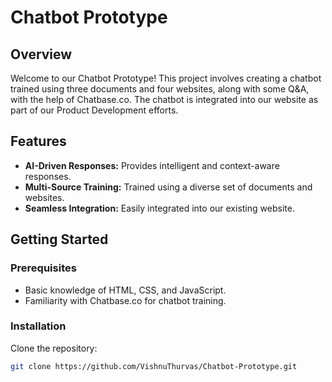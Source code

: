 # Chatbot Prototype

## Overview
Welcome to our Chatbot Prototype! This project involves creating a chatbot trained using three documents and four websites, along with some Q&A, with the help of Chatbase.co. The chatbot is integrated into our website as part of our Product Development efforts.

## Features
- **AI-Driven Responses:** Provides intelligent and context-aware responses.
- **Multi-Source Training:** Trained using a diverse set of documents and websites.
- **Seamless Integration:** Easily integrated into our existing website.

## Getting Started
### Prerequisites
- Basic knowledge of HTML, CSS, and JavaScript.
- Familiarity with Chatbase.co for chatbot training.

### Installation
Clone the repository:
```bash
git clone https://github.com/VishnuThurvas/Chatbot-Prototype.git
